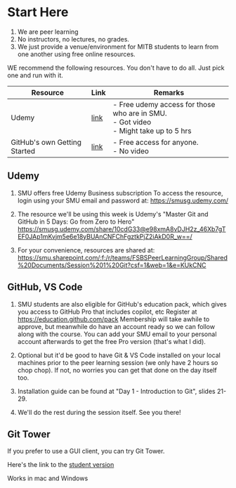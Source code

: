# Start Here

1. We are peer learning
2. No instructors, no lectures, no grades.
3. We just provide a venue/environment for MITB students to learn from one another using free online resources.


WE recommend the following resources. You don't have to do all. Just pick one and run with it.

| Resource| Link | Remarks |
|------|----------|--------|
| Udemy | [link](https://smusg.udemy.com/share/10cdG33@e98xmA8vDJH2z_46Xb7gTEF0JAp1mKvjm5e6e18yBUAnCNFChFgztkPjZ2iAkD0R_w==/) | - Free udemy access for those who are in SMU.<br>- Got video<br >- Might take up to 5 hrs |
| GitHub's own Getting Started | [link](https://docs.github.com/en/get-started) | - Free access for anyone.<br>- No video |

## Udemy
1. SMU offers free Udemy Business subscription
   To access the resource, login using your SMU email and password at: https://smusg.udemy.com/

2. The resource we'll be using this week is Udemy's "Master Git and GitHub in 5 Days: Go from Zero to Hero"
   https://smusg.udemy.com/share/10cdG33@e98xmA8vDJH2z_46Xb7gTEF0JAp1mKvjm5e6e18yBUAnCNFChFgztkPjZ2iAkD0R_w==/

3. For your convenience, resources are shared at:
https://smu.sharepoint.com/:f:/r/teams/FSBSPeerLearningGroup/Shared%20Documents/Session%201%20Git?csf=1&web=1&e=KUkCNC

## GitHub, VS Code
1. SMU students are also eligible for GitHub's education pack, which gives you access to GitHub Pro that includes copilot, etc
   Register at https://education.github.com/pack
   Membership will take awhile to approve, but meanwhile do have an account ready so we can follow along with the course.
   You can add your SMU email to your personal account afterwards to get the free Pro version (that's what I did).

2. Optional but it'd be good to have Git & VS Code installed on your local machines prior to the peer learning session (we only have 2 hours so chop chop). If not, no worries you can get that done on the day itself too.

3. Installation guide can be found at "Day 1 - Introduction to Git", slides 21-29.

4. We'll do the rest during the session itself. See you there!

## Git Tower

If you prefer to use a GUI client, you can try Git Tower.

Here's the link to the [student version](https://www.git-tower.com/students/)

Works in mac and Windows